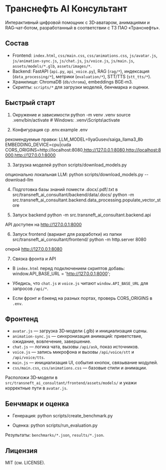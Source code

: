 # Транснефть AI Консультант

Интерактивный цифровой помощник с 3D‑аватаром, анимациями и RAG‑чат‑ботом, разработанный в соответствии с ТЗ ПАО «Транснефть».

## Состав

- Frontend: `index.html`, `css/main.css`, `css/animations.css`, `js/avatar.js`, `js/animation-sync.js`, `js/chat.js`, `js/voice.js`, `js/main.js`, `assets/models/*.glb`, `assets/images/*`.
- Backend: FastAPI (`api.py`, `api_voice.py`), RAG (`rag/*`), индексация (`data_processing/*`), метрики (`evaluation/*`), STT/TTS (`stt_tts/*`).
- Хранилище: ChromaDB (`db/chroma`), embeddings BGE‑m3.
- Скрипты: `scripts/*` для загрузки моделей, бенчмарка и оценки.

## Быстрый старт

1) Окружение и зависимости
python -m venv .venv
source .venv/bin/activate # Windows: .venv\Scripts\activate

2) Конфигурация
cp .env.example .env

рекомендуемые правки:
LLM_MODEL=IlyaGusev/saiga_llama3_8b
EMBEDDING_DEVICE=cpu|cuda
CORS_ORIGINS=http://localhost:8080,http://127.0.0.1:8080,http://localhost:8000,http://127.0.0.1:8000

3) Загрузка моделей
python scripts/download_models.py

опционально локальная LLM:
python scripts/download_models.py --download-llm

4) Подготовка базы знаний
помести .docx/.pdf/.txt в src/transneft_ai_consultant/backend/data/.docs/
python -m src.transneft_ai_consultant.backend.data_processing.populate_vector_store

5) Запуск backend
python -m src.transneft_ai_consultant.backend.api

API доступен на http://127.0.0.1:8000

6) Запуск frontend (вариант для разработки)
из папки src/transneft_ai_consultant/frontend/
python -m http.server 8080

открой http://127.0.0.1:8080

7) Связка фронта и API
- В `index.html` перед подключением скриптов добавь:
window.API_BASE_URL = 'http://127.0.0.1:8000';

- Убедись, что `chat.js` и `voice.js` читают `window.API_BASE_URL` для запросов `/api/*`.
- Если фронт и бэкенд на разных портах, проверь CORS_ORIGINS в `.env`.

## Фронтенд

- `avatar.js` — загрузка 3D‑модели (.glb) и инициализация сцены.
- `animation-sync.js` — синхронизация анимаций: приветствие, ожидание, вовлечение, завершение.
- `chat.js` — логика чата, вызовы `/api/ask`, показ источников.
- `voice.js` — запись микрофона и вызовы `/api/voice/stt` и `/api/voice/tts`.
- `main.js` — инициализация UI, события кнопок, связывание модулей.
- `css/main.css`, `css/animations.css` — базовые стили и анимации.

Расположи 3D‑модели в `src/transneft_ai_consultant/frontend/assets/models/` и укажи корректные пути в `avatar.js`.

## Бенчмарк и оценка

- Генерация:
python scripts/create_benchmark.py

- Оценка:
python scripts/run_evaluation.py

Результаты: `benchmarks/*.json`, `results/*.json`.

## Лицензия

MIT (см. LICENSE).
